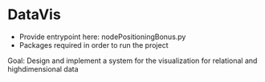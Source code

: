 # DataVis

- Provide entrypoint here: nodePositioningBonus.py
- Packages required in order to run the project

Goal: Design and implement a system for the visualization for relational and highdimensional data